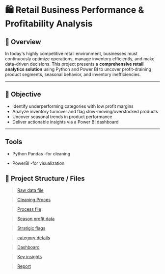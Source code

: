 # 🛍️ Retail Business Performance & Profitability Analysis

## 📌 Overview

In today's highly competitive retail environment, businesses must continuously optimize operations, manage inventory efficiently, and make data-driven decisions. This project presents a **comprehensive retail analytics solution** using Python and Power BI to uncover profit-draining product segments, seasonal behavior, and inventory inefficiencies.

---

## 🎯 Objective

- Identify underperforming categories with low profit margins
- Analyze inventory turnover and flag slow-moving/overstocked products
- Uncover seasonal trends in product performance
- Deliver actionable insights via a Power BI dashboard

---
## Tools 

- Python Pandas -for cleaning

- PowerBI -for visualization

## 📂 Project Structure / Files

> [Raw data file](retail_datasett_edit.csv)

> [Cleaning Proces](Process.py)

> [Process file](processed_retail_data.csv)

> [Season profit data](seasonal_profit.csv)

> [Stratigic flags](strategic_flags.csv)

> [category details](category_profit.csv)

> [Dashboard](final_project_dashboard.pdf)

> [Key insights](Retail%20Business%20Key%20insights.docx)

> [Report](Retail%20Business%20Key%20insights.docx)


